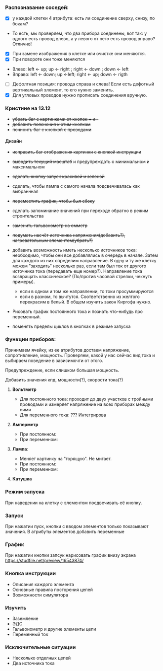 ### Распознавание соседей:

- [X] у каждой клетки 4 атрибута: есть ли соединение сверху, снизу, по бокам?
- То есть, мы проверяем, что два прибора соединены, вот так: у одного есть провод влево, а у левого от него есть провод вправо? Отлично!
- [X] При замене изображения в клетке или очистке они меняются.
- [X] При повороте они тоже меняются
* Влево: left <- up; up <- right ; right <- down ; down <- left
* Вправо: left <- down; up <-left; right <- up; down <- rigth
- [ ] Дефолтная позиция: провода справа и слева! Если есть дефотный вертикальный элемент, то его нужно заменить.
- [X] Для угловых проводов нужно прописать соединения вручную.

### Кристине на 13.12
- ~~убрать баг с картинками от кнопок + и -~~
- ~~добавить пояснения к этим кнопкам~~
- ~~починить баг с кнопкой с проводами~~

#### Дизайн
- ~~исправить баг отображения картинки с кнопкой инструкции~~
- ~~выводить текущий масштаб~~ и предупреждать о минимальном и максимальном
- ~~сделать кнопку запуск красивой и зеленой~~
- сделать, чтобы лампа с самого начала подсвечивалась как выбраннная
- ~~переместить график, чтобы был сбоку~~
- сделать запоминание значений при переходе обратно в режим строительства
- ~~заменить гальванометр на омметр~~
- ~~подумать насчёт источника напряжения(добавить?), нагревательным элементом(убрать?)~~

- добавить возможность иметь несколько источников тока:
   необходимо, чтобы они все добавлялись в очередь в начале. Затем для каждого из них определим направление.
   В одну и ту же клетку можем "заходить" несколько раз, если там был ток от другого источника тока (передавать еще номер?).
   Направление тока возвращать классическое? (По/против часовой стрелки, чекнуть примеры).
  - если в одном и том же направлении, то токи просуммируются
  - если в разном, то вычтутся. Соответственно из желтого перекрасим в белый. В общем изучить закон Киргофа нужно.
- Рисовать график постоянного тока и познать что-нибудь про переменный.


- поменять пределы циклов в кнопках в режиме запуска


### Функции приборов:

Принимаем ячейку, из ее атрибутов достаем напряжение, сопротивление, мощность.
Проверяем, какой у нас сейчас вид тока и выбираем поведение в зависимочти от этого.

Предупреждение, если слишком большая мощность.


Добавить значения кпд, мощности(?), скорости тока(?) 
1. **Вольтметр**
    * Для постоянного тока: проходит до двух участков с тройными проводами и измеряет напряжение на всех приборах между ними
    * Для переменного тока: ??? Интегрирова

2. **Амперметр**
   * При постоянном:
   * При переменном:

3. **Лампа**:
   * Меняет картинку на "горящую". Не мигает.
   * При постоянном:
   * При переменном:

4. **Катушка**


### Режим запуска
При наведении на клетку с элементом посдвечивать её кнопку.


### Запуск
При нажатии пуск, кнопки с вводом элементов только показывают значения.
В атрибуты элементов добавить переменные

### График
При нажатии кнопки запсук нарисовать график внизу экрана
https://studfile.net/preview/16543874/

### Кнопка инструкции
  * Описания каждого элемента
  * Основные правила посторения цепей
  * Вохможности симулятора

### Изучить
  * Заземление
  * ЭДС
  * Гальвонометр и другие элементы цепи
  * Переменный ток


### Исключительные ситуации
  * Несколько отделных цепей
  * Два источника тока